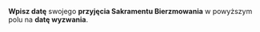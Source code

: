 **Wpisz datę** swojego **przyjęcia Sakramentu Bierzmowania** w powyższym polu na **datę wyzwania**.
